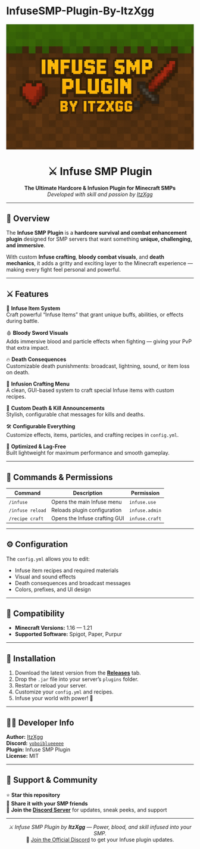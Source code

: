# InfuseSMP-Plugin-By-ItzXgg
<p align="center">
  <img src="file_000000002e6c62068aff97b1d270e7f5.png" width="850" alt="Infuse SMP Plugin Banner">
</p>

<h1 align="center">⚔️ Infuse SMP Plugin</h1>
<p align="center">
  <b>The Ultimate Hardcore & Infusion Plugin for Minecraft SMPs</b><br>
  <i>Developed with skill and passion by <a href="https://github.com/ItzXgg">ItzXgg</a></i>
</p>

---

## 🧩 Overview

The **Infuse SMP Plugin** is a **hardcore survival and combat enhancement plugin** designed for SMP servers that want something **unique, challenging, and immersive**.  

With custom **Infuse crafting**, **bloody combat visuals**, and **death mechanics**, it adds a gritty and exciting layer to the Minecraft experience — making every fight feel personal and powerful.

---

## ⚔️ Features

💉 **Infuse Item System**  
Craft powerful “Infuse Items” that grant unique buffs, abilities, or effects during battle.  

🩸 **Bloody Sword Visuals**  
Adds immersive blood and particle effects when fighting — giving your PvP that extra impact.  

🔥 **Death Consequences**  
Customizable death punishments: broadcast, lightning, sound, or item loss on death.  

🎨 **Infusion Crafting Menu**  
A clean, GUI-based system to craft special Infuse items with custom recipes.  

💬 **Custom Death & Kill Announcements**  
Stylish, configurable chat messages for kills and deaths.  

🛠️ **Configurable Everything**  
Customize effects, items, particles, and crafting recipes in `config.yml`.  

🚀 **Optimized & Lag-Free**  
Built lightweight for maximum performance and smooth gameplay.  

---

## 🧾 Commands & Permissions

| Command | Description | Permission |
|----------|--------------|-------------|
| `/infuse` | Opens the main Infuse menu | `infuse.use` |
| `/infuse reload` | Reloads plugin configuration | `infuse.admin` |
| `/recipe craft` | Opens the Infuse crafting GUI | `infuse.craft` |

---

## ⚙️ Configuration

The `config.yml` allows you to edit:
- Infuse item recipes and required materials  
- Visual and sound effects  
- Death consequences and broadcast messages  
- Colors, prefixes, and UI design  

---

## 🧱 Compatibility

- **Minecraft Versions:** 1.16 — 1.21  
- **Supported Software:** Spigot, Paper, Purpur  

---

## 🚀 Installation

1. Download the latest version from the [**Releases**](../../releases) tab.  
2. Drop the `.jar` file into your server’s `plugins` folder.  
3. Restart or reload your server.  
4. Customize your `config.yml` and recipes.  
5. Infuse your world with power! 💉  

---

## 👨‍💻 Developer Info

**Author:** [ItzXgg](https://github.com/ItzXgg)  
**Discord:** [`yoboiblueeeee`](https://discord.gg/jcB2hG6z)  
**Plugin:** Infuse SMP Plugin  
**License:** MIT  

---

## 💖 Support & Community

⭐ **Star this repository**  
📢 **Share it with your SMP friends**  
💬 **Join the [Discord Server](https://discord.gg/jcB2hG6z)** for updates, sneak peeks, and support  

---

<p align="center">
  <i>⚔️ Infuse SMP Plugin by <b>ItzXgg</b> — Power, blood, and skill infused into your SMP.</i><br>
  🔮 <a href="https://discord.gg/jcB2hG6z">Join the Official Discord</a> to get your Infuse plugin updates.
</p>
